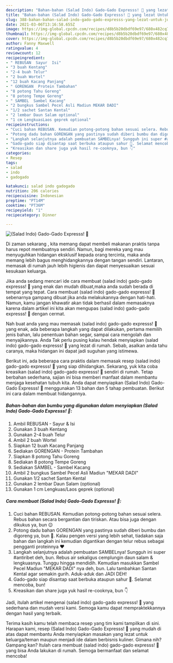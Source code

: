 ```yaml
---
description: "Bahan-bahan (Salad Indo) Gado-Gado Expresss! 🥗 yang lezat Untuk Jualan"
title: "Bahan-bahan (Salad Indo) Gado-Gado Expresss! 🥗 yang lezat Untuk Jualan"
slug: 388-bahan-bahan-salad-indo-gado-gado-expresss-yang-lezat-untuk-jualan
date: 2021-03-06T13:16:58.655Z
image: https://img-global.cpcdn.com/recipes/d8b5b20dbdf69e97/680x482cq70/salad-indo-gado-gado-expresss-🥗-foto-resep-utama.jpg
thumbnail: https://img-global.cpcdn.com/recipes/d8b5b20dbdf69e97/680x482cq70/salad-indo-gado-gado-expresss-🥗-foto-resep-utama.jpg
cover: https://img-global.cpcdn.com/recipes/d8b5b20dbdf69e97/680x482cq70/salad-indo-gado-gado-expresss-🥗-foto-resep-utama.jpg
author: Fanny Maxwell
ratingvalue: 4
reviewcount: 12
recipeingredient:
- " REBUSAN  Sayur  Isi"
- "3 buah Kentang"
- "2-4 buah Telur"
- "2 buah Wortel"
- "12 buah Kacang Panjang"
- " GORENGAN  Protein Tambahan"
- "8 potong Tahu Goreng"
- "8 potong Tempe Goreng"
- " SAMBEL  Sambel Kacang"
- "2 bungkus Sambel Pecel Asli Madiun MEKAR DADI"
- "1/2 sachet Santan Kental"
- "2 lembar Daun Salam optional"
- "1 cm LengkuasLaos geprek optional"
recipeinstructions:
- "Cuci bahan REBUSAN. Kemudian potong-potong bahan sesuai selera. Rebus bahan secara bergantian dan tiriskan. Atau bisa juga dengan dikukus ya, bun 😉"
- "Potong dadu bahan GORENGAN yang pastinya sudah diberi bumbu dan digoreng ya, bun 🤭. Kalau pengen versi yang lebih sehat, tiadakan saja bahan dan langkah ini kemudian digantikan dengan telur rebus sebagai pengganti proteinnya ❤"
- "Langkah selanjutnya adalah pembuatan SAMBELnya! Sungguh ini super #antiribet deh, bun. Rebus air sekaligus cemplungin daun salam &amp; lengkuasnya. Tunggu hingga mendidih. Kemudian masukkan Sambel Pecel Madiun &#34;MEKAR DADI&#34; nya deh, bun. Lalu tambahkan Santan Kental agar semakin gurih. Aduk-aduk dan JADI DEH!"
- "Gado-gado siap disantap saat berbuka ataupun sahur 🤤. Selamat mencoba, bun!"
- "Kreasikan dan share juga yuk hasil re-cooknya, bun 👇"
categories:
- Resep
tags:
- salad
- indo
- gadogado

katakunci: salad indo gadogado 
nutrition: 206 calories
recipecuisine: Indonesian
preptime: "PT14M"
cooktime: "PT36M"
recipeyield: "1"
recipecategory: Dinner

---
```



![(Salad Indo) Gado-Gado Expresss! 🥗](https://img-global.cpcdn.com/recipes/d8b5b20dbdf69e97/680x482cq70/salad-indo-gado-gado-expresss-🥗-foto-resep-utama.jpg)

Di zaman  sekarang , kita memang dapat membeli makanan praktis tanpa harus repot membuatnya sendiri. Namun, bagi mereka yang mau menyuguhkan hidangan eksklusif kepada orang tercinta, maka anda memang lebih bagus menghidangkannya dengan tangan sendiri. Lantaran, memasak di rumah jauh lebih higienis dan dapat menyesuaikan sesuai kesukaan keluarga.

Jika anda sedang mencari ide cara membuat (salad indo) gado-gado expresss! 🥗 yang enak dan mudah dibuat,maka anda sudah berada di tempat yang tepat. Cara membuat (salad indo) gado-gado expresss! 🥗  sebenarnya gampang dibuat jika anda melakukannya dengan hati-hati. Namun, kamu jangan khawatir akan tidak berhasil dalam memasaknya 
karena dalam artikel ini kita akan mengupas (salad indo) gado-gado expresss! 🥗 dengan cermat.  



Nah buat anda yang mau memasak (salad indo) gado-gado expresss! 🥗 yang enak, ada beberapa langkah yang dapat dilakukan, pertama memilih jenis bahan, lalu penentuan bahan segar, sampai cara mengolah dan menyajikannya. Anda Tak perlu pusing kalau hendak menyiapkan (salad indo) gado-gado expresss! 🥗 yang lezat di rumah. Sebab, asalkan anda  tahu caranya, maka hidangan ini dapat jadi suguhan yang istimewa.

Berikut ini, ada beberapa cara praktis  dalam memasak resep (salad indo) gado-gado expresss! 🥗 yang siap dihidangkan. Sekarang, yuk kita coba kreasikan (salad indo) gado-gado expresss! 🥗 sendiri di rumah. Tetap berbahan sederhana, sajian ini bisa memberi manfaat dalam membantu menjaga kesehatan tubuh kita. Anda dapat menyiapkan (Salad Indo) Gado-Gado Expresss! 🥗 menggunakan 13 bahan dan 5 tahap pembuatan. Berikut ini cara dalam membuat hidangannya.

<!--inarticleads1-->

##### Bahan-bahan dan bumbu yang digunakan dalam menyiapkan (Salad Indo) Gado-Gado Expresss! 🥗:

1. Ambil  REBUSAN - Sayur &amp; Isi
1. Gunakan 3 buah Kentang
1. Gunakan 2-4 buah Telur
1. Ambil 2 buah Wortel
1. Siapkan 12 buah Kacang Panjang
1. Sediakan  GORENGAN - Protein Tambahan
1. Siapkan 8 potong Tahu Goreng
1. Sediakan 8 potong Tempe Goreng
1. Sediakan  SAMBEL - Sambel Kacang
1. Ambil 2 bungkus Sambel Pecel Asli Madiun &#34;MEKAR DADI&#34;
1. Gunakan 1/2 sachet Santan Kental
1. Gunakan 2 lembar Daun Salam (optional)
1. Gunakan 1 cm Lengkuas/Laos geprek (optional)




<!--inarticleads2-->

##### Cara membuat (Salad Indo) Gado-Gado Expresss! 🥗:

1. Cuci bahan REBUSAN. Kemudian potong-potong bahan sesuai selera. Rebus bahan secara bergantian dan tiriskan. Atau bisa juga dengan dikukus ya, bun 😉
1. Potong dadu bahan GORENGAN yang pastinya sudah diberi bumbu dan digoreng ya, bun 🤭. Kalau pengen versi yang lebih sehat, tiadakan saja bahan dan langkah ini kemudian digantikan dengan telur rebus sebagai pengganti proteinnya ❤
1. Langkah selanjutnya adalah pembuatan SAMBELnya! Sungguh ini super #antiribet deh, bun. Rebus air sekaligus cemplungin daun salam &amp; lengkuasnya. Tunggu hingga mendidih. Kemudian masukkan Sambel Pecel Madiun &#34;MEKAR DADI&#34; nya deh, bun. Lalu tambahkan Santan Kental agar semakin gurih. Aduk-aduk dan JADI DEH!
1. Gado-gado siap disantap saat berbuka ataupun sahur 🤤. Selamat mencoba, bun!
1. Kreasikan dan share juga yuk hasil re-cooknya, bun 👇




Jadi, itulah artikel mengenai  (salad indo) gado-gado expresss! 🥗  yang sederhana dan mudah versi kami. Semoga kamu dapat mempraktekkannya dengan hasil yang terbaik. 

Terima kasih kamu telah membaca resep yang tim kami tampilkan di sini. Harapan kami, resep  (Salad Indo) Gado-Gado Expresss! 🥗 yang mudah di atas dapat membantu Anda menyiapkan masakan yang lezat untuk keluarga/teman maupun menjadi ide dalam berbisnis kuliner. Gimana nih? Gampang kan? Itulah cara membuat (salad indo) gado-gado expresss! 🥗 yang bisa Anda lakukan di rumah. Semoga bermanfaat dan selamat mencoba!

